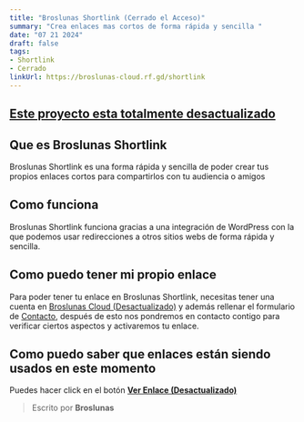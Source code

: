 ```yaml
---
title: "Broslunas Shortlink (Cerrado el Acceso)"
summary: "Crea enlaces mas cortos de forma rápida y sencilla "
date: "07 21 2024"
draft: false
tags:
- Shortlink
- Cerrado
linkUrl: https://broslunas-cloud.rf.gd/shortlink
---
```

## [Este proyecto esta totalmente desactualizado](/project/shortlink/v.2)

## Que es Broslunas Shortlink
Broslunas Shortlink es una forma rápida y sencilla de poder crear tus propios enlaces cortos para compartirlos con tu audiencia o amigos

## Como funciona
Broslunas Shortlink funciona gracias a una integración de WordPress con la que podemos usar redirecciones a otros sitios webs de forma rápida y sencilla.

## Como puedo tener mi propio enlace
Para poder tener tu enlace en Broslunas Shortlink, necesitas tener una cuenta en [Broslunas Cloud (Desactualizado)](https://broslunas-cloud.rf.gd/login) y además rellenar el formulario de [Contacto](/contacto), después de esto nos pondremos en contacto contigo para verificar ciertos aspectos y activaremos tu enlace.

## Como puedo saber que enlaces están siendo usados en este momento
Puedes hacer click en el botón [**Ver Enlace (Desactualizado)**](https://broslunas-cloud.rf.gd/shortlink)

> Escrito por **Broslunas**